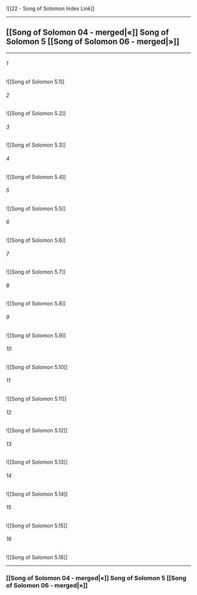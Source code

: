 ![[22 - Song of Solomon Index Link]]

---
##  [[Song of Solomon 04 - merged|«]] Song of Solomon 5 [[Song of Solomon 06 - merged|»]]

---

###### 1
![[Song of Solomon 5.1]] 

###### 2
![[Song of Solomon 5.2]] 

###### 3
![[Song of Solomon 5.3]] 

###### 4
![[Song of Solomon 5.4]]

###### 5 
![[Song of Solomon 5.5]] 

###### 6
![[Song of Solomon 5.6]] 

###### 7
![[Song of Solomon 5.7]] 

###### 8
![[Song of Solomon 5.8]] 

###### 9
![[Song of Solomon 5.9]] 

###### 10
![[Song of Solomon 5.10]] 

###### 11
![[Song of Solomon 5.11]] 

###### 12
![[Song of Solomon 5.12]]

###### 13
![[Song of Solomon 5.13]] 

###### 14
![[Song of Solomon 5.14]] 

###### 15
![[Song of Solomon 5.15]]

###### 16
![[Song of Solomon 5.16]] 


---
###  [[Song of Solomon 04 - merged|«]] Song of Solomon 5 [[Song of Solomon 06 - merged|»]]